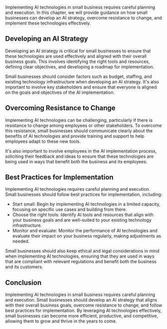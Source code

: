 
Implementing AI technologies in small business requires careful planning and execution. In this chapter, we will provide guidance on how small businesses can develop an AI strategy, overcome resistance to change, and implement these technologies effectively.

Developing an AI Strategy
-------------------------

Developing an AI strategy is critical for small businesses to ensure that these technologies are used effectively and aligned with their overall business goals. This involves identifying the right tools and resources, defining clear objectives, and developing a roadmap for implementation.

Small businesses should consider factors such as budget, staffing, and existing technology infrastructure when developing an AI strategy. It's also important to involve key stakeholders and ensure that everyone is aligned on the goals and objectives of the AI implementation.

Overcoming Resistance to Change
-------------------------------

Implementing AI technologies can be challenging, particularly if there is resistance to change among employees or other stakeholders. To overcome this resistance, small businesses should communicate clearly about the benefits of AI technologies and provide training and support to help employees adapt to these new tools.

It's also important to involve employees in the AI implementation process, soliciting their feedback and ideas to ensure that these technologies are being used in ways that benefit both the business and its employees.

Best Practices for Implementation
---------------------------------

Implementing AI technologies requires careful planning and execution. Small businesses should follow best practices for implementation, including:

* Start small: Begin by implementing AI technologies in a limited capacity, focusing on specific use cases and building from there.
* Choose the right tools: Identify AI tools and resources that align with your business goals and are well-suited to your existing technology infrastructure.
* Monitor and evaluate: Monitor the performance of AI technologies and evaluate their impact on your business regularly, making adjustments as needed.

Small businesses should also keep ethical and legal considerations in mind when implementing AI technologies, ensuring that they are used in ways that are compliant with relevant regulations and benefit both the business and its customers.

Conclusion
----------

Implementing AI technologies in small business requires careful planning and execution. Small businesses should develop an AI strategy that aligns with their overall business goals, overcome resistance to change, and follow best practices for implementation. By leveraging AI technologies effectively, small businesses can become more efficient, productive, and competitive, allowing them to grow and thrive in the years to come.
